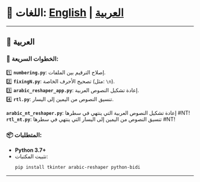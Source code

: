 # 📝 **اللغات: [English](https://github.com/Hjbiki/Hoi4-ArabicReshaper/blob/main/README_en.md) | [العربية](https://github.com/Hjbiki/Hoi4-ArabicReshaper/blob/main/README.md)**
---

## 📝 **العربية**  
### 🚀 **الخطوات السريعة**:
1️⃣ **`numbering.py`**: إصلاح الترقيم بين الملفات.  
2️⃣ **`fixingN.py`**: تصحيح الأحرف الخاصة (مثل: `\n`).  
3️⃣ **`arabic_reshaper_app.py`**: إعادة تشكيل النصوص العربية.  
4️⃣ **`rtl.py`**: تنسيق النصوص من اليمين إلى اليسار.


**`arabic_nt_reshaper.py`**: إعادة تشكيل النصوص العربية التي ينتهي في سطرها #NT!
**`rtl_nt.py`**:  تنسيق النصوص من اليمين إلى اليسار التي ينتهي في سطرها #NT!
### 📦 **المتطلبات**:
- **Python 3.7+**  
- تثبيت المكتبات:
  ```bash
  pip install tkinter arabic-reshaper python-bidi
  ```

---
